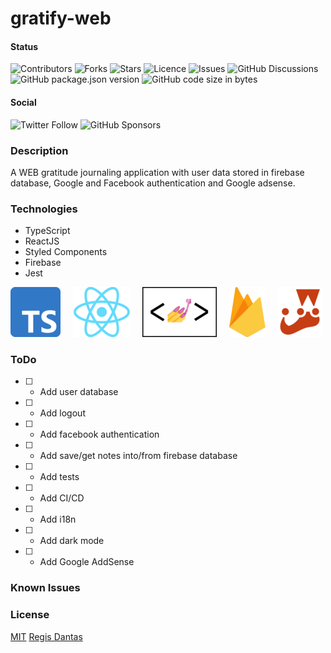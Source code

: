 # gratify-web

#### Status

![Contributors](https://img.shields.io/github/contributors/regisdantas/gratify-web?style=plastic)
![Forks](https://img.shields.io/github/forks/regisdantas/gratify-web)
![Stars](https://img.shields.io/github/stars/regisdantas/gratify-web)
![Licence](https://img.shields.io/github/license/regisdantas/gratify-web)
![Issues](https://img.shields.io/github/issues/regisdantas/gratify-web)
![GitHub Discussions](https://img.shields.io/github/discussions/regisdantas/gratify-web)
![GitHub package.json version](https://img.shields.io/github/package-json/v/regisdantas/gratify-web)
![GitHub code size in bytes](https://img.shields.io/github/languages/code-size/regisdantas/gratify-web)

#### Social

![Twitter Follow](https://img.shields.io/twitter/follow/regisdantas?style=social)
![GitHub Sponsors](https://img.shields.io/github/sponsors/regisdantas)

### Description

A WEB gratitude journaling application with user data stored in firebase database, Google and Facebook authentication and Google adsense.

### Technologies

- TypeScript
- ReactJS
- Styled Components
- Firebase
- Jest

![](https://raw.githubusercontent.com/regisdantas/gratify-web/main/docs/typescript.png)&nbsp;&nbsp;&nbsp;&nbsp;
![](https://raw.githubusercontent.com/regisdantas/gratify-web/main/docs/react.png)&nbsp;&nbsp;&nbsp;&nbsp;
![](https://raw.githubusercontent.com/regisdantas/gratify-web/main/docs/styled-components.png)&nbsp;&nbsp;&nbsp;&nbsp;
![](https://raw.githubusercontent.com/regisdantas/gratify-web/main/docs/firebase.png)&nbsp;&nbsp;&nbsp;&nbsp;
![](https://raw.githubusercontent.com/regisdantas/gratify-web/main/docs/jest.png)

### ToDo

- [ ] - Add user database
- [ ] - Add logout
- [ ] - Add facebook authentication
- [ ] - Add save/get notes into/from firebase database
- [ ] - Add tests
- [ ] - Add CI/CD
- [ ] - Add i18n
- [ ] - Add dark mode
- [ ] - Add Google AddSense

### Known Issues

### License

[MIT][license] [Regis Dantas][author]

[author]: https://www.linkedin.com/in/regismdantas/
[license]: license
